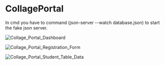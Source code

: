 # CollagePortal

In cmd you have to command (json-server --watch database.json) to start the fake json server.


![Collage_Portal_Dashboard](https://user-images.githubusercontent.com/100954492/186398998-b7d388e5-b57e-4fce-9d15-efc0ffb53bd8.png)




![Collage_Portal_Registration_Form](https://user-images.githubusercontent.com/100954492/186399128-ea54b178-cd99-4bfa-a74f-8040fbda4555.png)




![Collage_Portal_Student_Table_Data](https://user-images.githubusercontent.com/100954492/186399285-dfb9222d-3c84-4cfd-b311-b3df8544e3b6.png)
